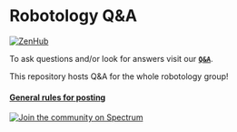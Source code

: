 # Robotology Q&A

[![ZenHub](https://img.shields.io/badge/Shipping_faster_with-ZenHub-435198.svg)](https://zenhub.com)

To ask questions and/or look for answers visit our [**`Q&A`**](https://github.com/robotology/QA/issues?utf8=%E2%9C%93&q=is%3Aissue).

This repository hosts Q&A for the whole robotology group!

#### [General rules for posting](/.github/SUPPORT.md)

[![Join the community on Spectrum](https://withspectrum.github.io/badge/badge.svg)](https://spectrum.chat/icub)
